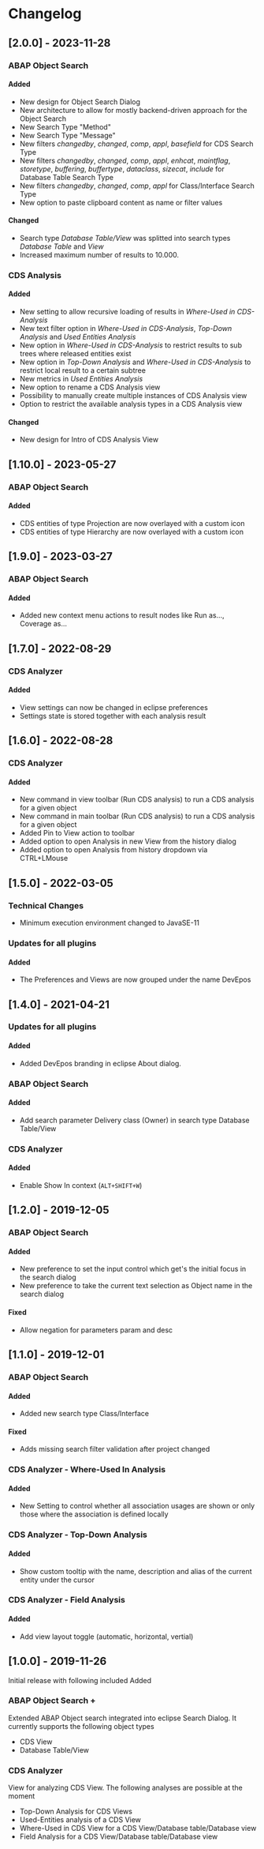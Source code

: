 # Changelog

## [2.0.0] - 2023-11-28

### ABAP Object Search

#### Added

- New design for Object Search Dialog
- New architecture to allow for mostly backend-driven approach for the Object Search
- New Search Type "Method"
- New Search Type "Message"
- New filters *changedby*, *changed*, *comp*, *appl*, *basefield* for CDS Search Type
- New filters *changedby*, *changed*, *comp*, *appl*, *enhcat*, *maintflag*, *storetype*, *buffering*, *buffertype*, *dataclass*, *sizecat*, *include* for Database Table Search Type
- New filters *changedby*, *changed*, *comp*, *appl* for Class/Interface Search Type
- New option to paste clipboard content as name or filter values

#### Changed

- Search type *Database Table/View* was splitted into search types *Database Table* and *View*
- Increased maximum number of results to 10.000.

### CDS Analysis

#### Added

- New setting to allow recursive loading of results in *Where-Used in CDS-Analysis*
- New text filter option in *Where-Used in CDS-Analysis*, *Top-Down Analysis* and *Used Entities Analysis*
- New option in *Where-Used in CDS-Analysis* to restrict results to sub trees where released entities exist
- New option in *Top-Down Analysis* and *Where-Used in CDS-Analysis* to restrict local result to a certain subtree
- New metrics in *Used Entities Analysis*
- New option to rename a CDS Analysis view
- Possibility to manually create multiple instances of CDS Analysis view
- Option to restrict the available analysis types in a CDS Analysis view

#### Changed

- New design for Intro of CDS Analysis View

## [1.10.0] - 2023-05-27

### ABAP Object Search

#### Added

- CDS entities of type Projection are now overlayed with a custom icon
- CDS entities of type Hierarchy are now overlayed with a custom icon

## [1.9.0] - 2023-03-27

### ABAP Object Search

#### Added

- Added new context menu actions to result nodes like Run as..., Coverage as...

## [1.7.0] - 2022-08-29

### CDS Analyzer

#### Added

- View settings can now be changed in eclipse preferences
- Settings state is stored together with each analysis result

## [1.6.0] - 2022-08-28

### CDS Analyzer

#### Added

- New command in view toolbar (Run CDS analysis) to run a CDS analysis for a given object
- New command in main toolbar (Run CDS analysis) to run a CDS analysis for a given object
- Added Pin to View action to toolbar
- Added option to open Analysis in new View from the history dialog
- Added option to open Analysis from history dropdown via CTRL+LMouse

## [1.5.0] - 2022-03-05

### Technical Changes

- Minimum execution environment changed to JavaSE-11

### Updates for all plugins

#### Added

- The Preferences and Views are now grouped under the name DevEpos

## [1.4.0] - 2021-04-21

### Updates for all plugins

#### Added

- Added DevEpos branding in eclipse About dialog.

### ABAP Object Search

#### Added

- Add search parameter Delivery class (Owner) in search type Database Table/View

### CDS Analyzer

#### Added

- Enable Show In context (`ALT+SHIFT+W`)

## [1.2.0] - 2019-12-05

### ABAP Object Search

#### Added

- New preference to set the input control which get's the initial focus in the search dialog
- New preference to take the current text selection as Object name in the search dialog

#### Fixed

- Allow negation for parameters param and desc

## [1.1.0] - 2019-12-01

### ABAP Object Search

#### Added

- Added new search type Class/Interface

#### Fixed

- Adds missing search filter validation after project changed

### CDS Analyzer - Where-Used In Analysis

#### Added

- New Setting to control whether all association usages are shown or only those where the association is defined locally

### CDS Analyzer - Top-Down Analysis

#### Added

- Show custom tooltip with the name, description and alias of the current entity under the cursor

### CDS Analyzer - Field Analysis

#### Added

- Add view layout toggle (automatic, horizontal, vertial)

## [1.0.0] - 2019-11-26

Initial release with following included Added

### ABAP Object Search +

Extended ABAP Object search integrated into eclipse Search Dialog.
It currently supports the following object types

- CDS View
- Database Table/View

### CDS Analyzer

View for analyzing CDS View.
The following analyses are possible at the moment

- Top-Down Analysis for CDS Views
- Used-Entities analysis of a CDS View
- Where-Used in CDS View for a CDS View/Database table/Database view
- Field Analysis for a CDS View/Database table/Database view
